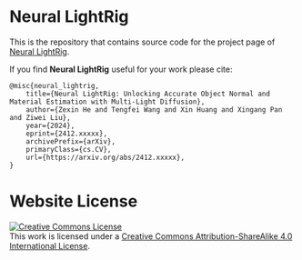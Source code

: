 # Neural LightRig

This is the repository that contains source code for the project page of [Neural LightRig](https://projects.zxhezexin.com/neural-lightrig).

If you find **Neural LightRig** useful for your work please cite:
```
@misc{neural_lightrig,
    title={Neural LightRig: Unlocking Accurate Object Normal and Material Estimation with Multi-Light Diffusion}, 
    author={Zexin He and Tengfei Wang and Xin Huang and Xingang Pan and Ziwei Liu},
    year={2024},
    eprint={2412.xxxxx},
    archivePrefix={arXiv},
    primaryClass={cs.CV},
    url={https://arxiv.org/abs/2412.xxxxx},
}
```

# Website License
<a rel="license" href="http://creativecommons.org/licenses/by-sa/4.0/"><img alt="Creative Commons License" style="border-width:0" src="https://i.creativecommons.org/l/by-sa/4.0/88x31.png" /></a><br />This work is licensed under a <a rel="license" href="http://creativecommons.org/licenses/by-sa/4.0/">Creative Commons Attribution-ShareAlike 4.0 International License</a>.
